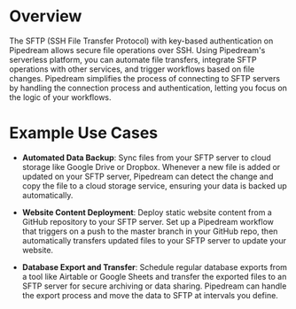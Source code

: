 # Overview

The SFTP (SSH File Transfer Protocol) with key-based authentication on Pipedream allows secure file operations over SSH. Using Pipedream's serverless platform, you can automate file transfers, integrate SFTP operations with other services, and trigger workflows based on file changes. Pipedream simplifies the process of connecting to SFTP servers by handling the connection process and authentication, letting you focus on the logic of your workflows.

# Example Use Cases

- **Automated Data Backup**: Sync files from your SFTP server to cloud storage like Google Drive or Dropbox. Whenever a new file is added or updated on your SFTP server, Pipedream can detect the change and copy the file to a cloud storage service, ensuring your data is backed up automatically.

- **Website Content Deployment**: Deploy static website content from a GitHub repository to your SFTP server. Set up a Pipedream workflow that triggers on a push to the master branch in your GitHub repo, then automatically transfers updated files to your SFTP server to update your website.

- **Database Export and Transfer**: Schedule regular database exports from a tool like Airtable or Google Sheets and transfer the exported files to an SFTP server for secure archiving or data sharing. Pipedream can handle the export process and move the data to SFTP at intervals you define.
